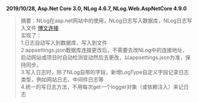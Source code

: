 **2019/10/28, Asp.Net Core 3.0, NLog 4.6.7, NLog.Web.AspNetCore 4.9.0**  
>摘要：NLog在asp.net网站中的使用，NLog日志写入数据库，NLog日志写入文件
>[博文连接](https://www.cnblogs.com/kasnti/p/11748306.html)  
实现了：  
1.日志自动写入到数据库、写入到文件  
2.appsettings.json数据库连接更改后，不需要去改NLog中的连接地址，启动网站或项目时自动检测变动然后去更改，以appsettings.json为准，保持同步。  
3.写入日志时，除了NLog自带的字段，新增LogType自定义字段记录日志类型，例如网站日志、中间件日志等  
4.统一的写日志方法，不用每次get一个logger对象（或依赖注入）来记日志  


